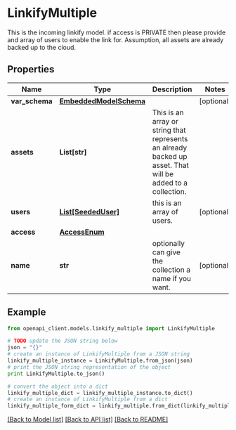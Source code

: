 # LinkifyMultiple

This is the incoming linkify model.  if access is PRIVATE then please provide and array of users to enable the link for.  Assumption, all assets are already backed up to the cloud. 

## Properties
Name | Type | Description | Notes
------------ | ------------- | ------------- | -------------
**var_schema** | [**EmbeddedModelSchema**](EmbeddedModelSchema.md) |  | [optional] 
**assets** | **List[str]** | This is an array or string that represents an already backed up asset. That will be added to a collection. | 
**users** | [**List[SeededUser]**](SeededUser.md) | this is an array of users. | [optional] 
**access** | [**AccessEnum**](AccessEnum.md) |  | 
**name** | **str** | optionally can give the collection a name if you want. | [optional] 

## Example

```python
from openapi_client.models.linkify_multiple import LinkifyMultiple

# TODO update the JSON string below
json = "{}"
# create an instance of LinkifyMultiple from a JSON string
linkify_multiple_instance = LinkifyMultiple.from_json(json)
# print the JSON string representation of the object
print LinkifyMultiple.to_json()

# convert the object into a dict
linkify_multiple_dict = linkify_multiple_instance.to_dict()
# create an instance of LinkifyMultiple from a dict
linkify_multiple_form_dict = linkify_multiple.from_dict(linkify_multiple_dict)
```
[[Back to Model list]](../README.md#documentation-for-models) [[Back to API list]](../README.md#documentation-for-api-endpoints) [[Back to README]](../README.md)


